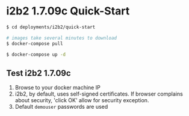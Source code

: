 # i2b2 1.7.09c Quick-Start

```bash
$ cd deployments/i2b2/quick-start

# images take several minutes to download
$ docker-compose pull

$ docker-compose up -d
```

## Test i2b2 1.7.09c

1.  Browse to your docker machine IP
2.  i2b2, by default, uses self-signed certificates. If browser complains about security, 'click OK' allow for security exception.
3.  Default `demouser` passwords are used
